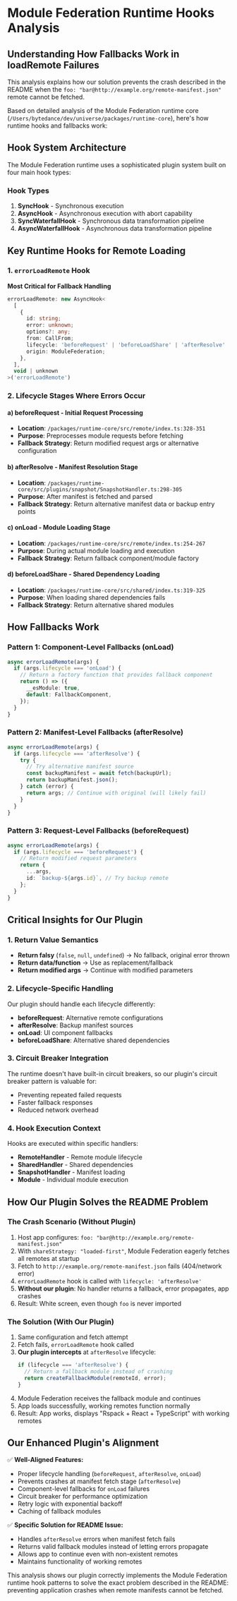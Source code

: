 # Module Federation Runtime Hooks Analysis

## Understanding How Fallbacks Work in loadRemote Failures

This analysis explains how our solution prevents the crash described in the README when the `foo: "bar@http://example.org/remote-manifest.json"` remote cannot be fetched.

Based on detailed analysis of the Module Federation runtime core (`/Users/bytedance/dev/universe/packages/runtime-core`), here's how runtime hooks and fallbacks work:

## Hook System Architecture

The Module Federation runtime uses a sophisticated plugin system built on four main hook types:

### Hook Types
1. **SyncHook** - Synchronous execution
2. **AsyncHook** - Asynchronous execution with abort capability  
3. **SyncWaterfallHook** - Synchronous data transformation pipeline
4. **AsyncWaterfallHook** - Asynchronous data transformation pipeline

## Key Runtime Hooks for Remote Loading

### 1. `errorLoadRemote` Hook
**Most Critical for Fallback Handling**

```typescript
errorLoadRemote: new AsyncHook<
  [
    {
      id: string;
      error: unknown;
      options?: any;
      from: CallFrom;
      lifecycle: 'beforeRequest' | 'beforeLoadShare' | 'afterResolve' | 'onLoad';
      origin: ModuleFederation;
    },
  ],
  void | unknown
>('errorLoadRemote')
```

### 2. Lifecycle Stages Where Errors Occur

#### a) **beforeRequest** - Initial Request Processing
- **Location**: `/packages/runtime-core/src/remote/index.ts:328-351`
- **Purpose**: Preprocesses module requests before fetching
- **Fallback Strategy**: Return modified request args or alternative configuration

#### b) **afterResolve** - Manifest Resolution Stage  
- **Location**: `/packages/runtime-core/src/plugins/snapshot/SnapshotHandler.ts:298-305`
- **Purpose**: After manifest is fetched and parsed
- **Fallback Strategy**: Return alternative manifest data or backup entry points

#### c) **onLoad** - Module Loading Stage
- **Location**: `/packages/runtime-core/src/remote/index.ts:254-267` 
- **Purpose**: During actual module loading and execution
- **Fallback Strategy**: Return fallback component/module factory

#### d) **beforeLoadShare** - Shared Dependency Loading
- **Location**: `/packages/runtime-core/src/shared/index.ts:319-325`
- **Purpose**: When loading shared dependencies fails
- **Fallback Strategy**: Return alternative shared modules

## How Fallbacks Work

### Pattern 1: Component-Level Fallbacks (onLoad)
```typescript
async errorLoadRemote(args) {
  if (args.lifecycle === 'onLoad') {
    // Return a factory function that provides fallback component
    return () => ({
      __esModule: true,
      default: FallbackComponent,
    });
  }
}
```

### Pattern 2: Manifest-Level Fallbacks (afterResolve) 
```typescript
async errorLoadRemote(args) {
  if (args.lifecycle === 'afterResolve') {
    try {
      // Try alternative manifest source
      const backupManifest = await fetch(backupUrl);
      return backupManifest.json();
    } catch (error) {
      return args; // Continue with original (will likely fail)
    }
  }
}
```

### Pattern 3: Request-Level Fallbacks (beforeRequest)
```typescript
async errorLoadRemote(args) {
  if (args.lifecycle === 'beforeRequest') {
    // Return modified request parameters
    return {
      ...args,
      id: `backup-${args.id}`, // Try backup remote
    };
  }
}
```

## Critical Insights for Our Plugin

### 1. Return Value Semantics
- **Return falsy** (`false`, `null`, `undefined`) → No fallback, original error thrown
- **Return data/function** → Use as replacement/fallback
- **Return modified args** → Continue with modified parameters

### 2. Lifecycle-Specific Handling
Our plugin should handle each lifecycle differently:
- **beforeRequest**: Alternative remote configurations
- **afterResolve**: Backup manifest sources  
- **onLoad**: UI component fallbacks
- **beforeLoadShare**: Alternative shared dependencies

### 3. Circuit Breaker Integration
The runtime doesn't have built-in circuit breakers, so our plugin's circuit breaker pattern is valuable for:
- Preventing repeated failed requests
- Faster fallback responses
- Reduced network overhead

### 4. Hook Execution Context
Hooks are executed within specific handlers:
- **RemoteHandler** - Remote module lifecycle
- **SharedHandler** - Shared dependencies
- **SnapshotHandler** - Manifest loading
- **Module** - Individual module execution

## How Our Plugin Solves the README Problem

### The Crash Scenario (Without Plugin)
1. Host app configures: `foo: "bar@http://example.org/remote-manifest.json"`
2. With `shareStrategy: "loaded-first"`, Module Federation eagerly fetches all remotes at startup
3. Fetch to `http://example.org/remote-manifest.json` fails (404/network error)
4. `errorLoadRemote` hook is called with `lifecycle: 'afterResolve'`
5. **Without our plugin**: No handler returns a fallback, error propagates, app crashes
6. Result: White screen, even though `foo` is never imported

### The Solution (With Our Plugin)
1. Same configuration and fetch attempt
2. Fetch fails, `errorLoadRemote` hook called
3. **Our plugin intercepts** at `afterResolve` lifecycle:
   ```typescript
   if (lifecycle === 'afterResolve') {
     // Return a fallback module instead of crashing
     return createFallbackModule(remoteId, error);
   }
   ```
4. Module Federation receives the fallback module and continues
5. App loads successfully, working remotes function normally
6. Result: App works, displays "Rspack + React + TypeScript" with working remotes

## Our Enhanced Plugin's Alignment

✅ **Well-Aligned Features:**
- Proper lifecycle handling (`beforeRequest`, `afterResolve`, `onLoad`)
- Prevents crashes at manifest fetch stage (`afterResolve`)
- Component-level fallbacks for `onLoad` failures
- Circuit breaker for performance optimization
- Retry logic with exponential backoff
- Caching of fallback modules

✅ **Specific Solution for README Issue:**
- Handles `afterResolve` errors when manifest fetch fails
- Returns valid fallback modules instead of letting errors propagate
- Allows app to continue even with non-existent remotes
- Maintains functionality of working remotes

This analysis shows our plugin correctly implements the Module Federation runtime hook patterns to solve the exact problem described in the README: preventing application crashes when remote manifests cannot be fetched.